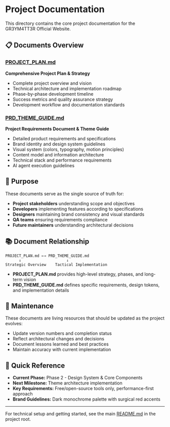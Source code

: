 # Project Documentation

This directory contains the core project documentation for the GR3YM4TT3R Official Website.

## 📋 Documents Overview

### [PROJECT_PLAN.md](./PROJECT_PLAN.md)
**Comprehensive Project Plan & Strategy**
- Complete project overview and vision
- Technical architecture and implementation roadmap
- Phase-by-phase development timeline
- Success metrics and quality assurance strategy
- Development workflow and documentation standards

### [PRD_THEME_GUIDE.md](./PRD_THEME_GUIDE.md)
**Project Requirements Document & Theme Guide**
- Detailed product requirements and specifications
- Brand identity and design system guidelines  
- Visual system (colors, typography, motion principles)
- Content model and information architecture
- Technical stack and performance requirements
- AI agent execution guidelines

## 🎯 Purpose

These documents serve as the single source of truth for:
- **Project stakeholders** understanding scope and objectives
- **Developers** implementing features according to specifications
- **Designers** maintaining brand consistency and visual standards
- **QA teams** ensuring requirements compliance
- **Future maintainers** understanding architectural decisions

## 📚 Document Relationship

```
PROJECT_PLAN.md ←→ PRD_THEME_GUIDE.md
      ↓                    ↓
Strategic Overview    Tactical Implementation
```

- **PROJECT_PLAN.md** provides high-level strategy, phases, and long-term vision
- **PRD_THEME_GUIDE.md** defines specific requirements, design tokens, and implementation details

## 🔄 Maintenance

These documents are living resources that should be updated as the project evolves:
- Update version numbers and completion status
- Reflect architectural changes and decisions
- Document lessons learned and best practices
- Maintain accuracy with current implementation

## 🚀 Quick Reference

- **Current Phase:** Phase 2 - Design System & Core Components
- **Next Milestone:** Theme architecture implementation
- **Key Requirements:** Free/open-source tools only, performance-first approach
- **Brand Guidelines:** Dark monochrome palette with surgical red accents

---

For technical setup and getting started, see the main [README.md](../README.md) in the project root.